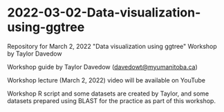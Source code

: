 # 2022-03-02-Data-visualization-using-ggtree
Repository for March 2, 2022 "Data visualization using ggtree" Workshop by Taylor Davedow

Workshop guide by Taylor Davedow (davedowt@myumanitoba.ca)

Workshop lecture (March 2, 2022) video will be available on YouTube

Workshop R script and some datasets are created by Taylor, and some datasets prepared using BLAST for the practice as part of this workshop.
